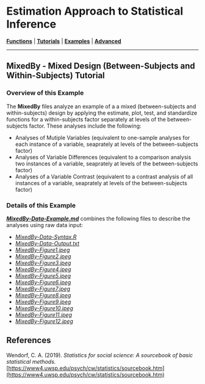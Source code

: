 # Estimation Approach to Statistical Inference

[**Functions**](../../A-Functions) | 
[**Tutorials**](../../B-Tutorials) | 
[**Examples**](../../C-Examples) | 
[**Advanced**](../../D-Advanced)

---

## MixedBy - Mixed Design (Between-Subjects and Within-Subjects) Tutorial

### Overview of this Example

The **MixedBy** files analyze an example of a a mixed (between-subjects and within-subjects) design by applying the estimate, plot, test, and standardize functions for a within-subjects factor separately at levels of the between-subjects factor. These analyses include the following:

- Analyses of Mutiple Variables (equivalent to one-sample analyses for each instance of a variable, seaprately at levels of the between-subjects factor)
- Analyses of Variable Differences (equivalent to a comparison analysis two instances of a variable, seaprately at levels of the between-subjects factor)
- Analyses of a Variable Contrast (equivalent to a contrast analysis of all instances of a variable, seaprately at levels of the between-subjects factor)

### Details of this Example
 
[_**MixedBy-Data-Example.md**_](./MixedBy-Data-Example.md) combines the following files to describe the analyses using raw data input:

- [_MixedBy-Data-Syntax.R_](./MixedBy-Data-Syntax.R)
- [_MixedBy-Data-Output.txt_](./MixedBy-Data-Output.txt)
- [_MixedBy-Figure1.jpeg_](./MixedBy-Figure1.jpeg)
- [_MixedBy-Figure2.jpeg_](./MixedBy-Figure2.jpeg)
- [_MixedBy-Figure3.jpeg_](./MixedBy-Figure3.jpeg)
- [_MixedBy-Figure4.jpeg_](./MixedBy-Figure4.jpeg)
- [_MixedBy-Figure5.jpeg_](./MixedBy-Figure5.jpeg)
- [_MixedBy-Figure6.jpeg_](./MixedBy-Figure6.jpeg)
- [_MixedBy-Figure7.jpeg_](./MixedBy-Figure7.jpeg)
- [_MixedBy-Figure8.jpeg_](./MixedBy-Figure8.jpeg)
- [_MixedBy-Figure9.jpeg_](./MixedBy-Figure9.jpeg)
- [_MixedBy-Figure10.jpeg_](./MixedBy-Figure10.jpeg)
- [_MixedBy-Figure11.jpeg_](./MixedBy-Figure11.jpeg)
- [_MixedBy-Figure12.jpeg_](./MixedBy-Figure12.jpeg)

## References

Wendorf, C. A. (2019). _Statistics for social science: A sourcebook of basic statistical methods._ [https://www4.uwsp.edu/psych/cw/statistics/sourcebook.htm](https://www4.uwsp.edu/psych/cw/statistics/sourcebook.htm)
